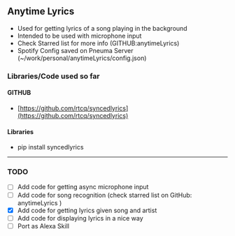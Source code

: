 
## Anytime Lyrics

- Used for getting lyrics of a song playing in the background
- Intended to be used with microphone input 
- Check Starred list for more info (GITHUB:anytimeLyrics)
- Spotify Config saved on Pneuma Server (~/work/personal/anytimeLyrics/config.json)


### Libraries/Code used so far

#### GITHUB

- [https://github.com/rtcq/syncedlyrics](https://github.com/rtcq/syncedlyrics)

#### Libraries

- pip install syncedlyrics

<hr />

### TODO

- [ ] Add code for getting async microphone input
- [ ] Add code for song recognition (check starred list on GitHub: anytimeLyrics )
- [x] Add code for getting lyrics given song and artist 
- [ ] Add code for displaying lyrics in a nice way
- [ ] Port as Alexa Skill
